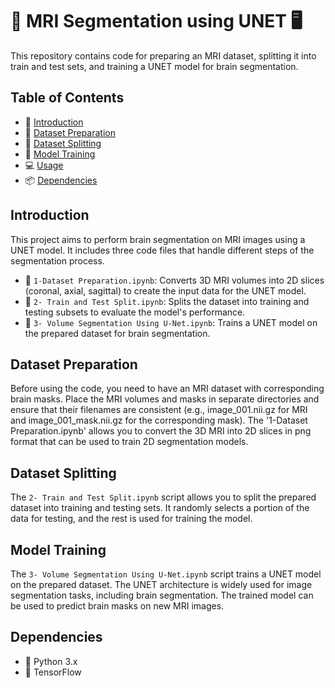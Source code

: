 # 🧠 MRI Segmentation using UNET 🖥️

This repository contains code for preparing an MRI dataset, splitting it into train and test sets, and training a UNET model for brain segmentation.

## Table of Contents

- 📝 [Introduction](#introduction)
- 📂 [Dataset Preparation](#dataset-preparation)
- 🔄 [Dataset Splitting](#dataset-splitting)
- 🚀 [Model Training](#model-training)
- 💻 [Usage](#usage)
- 📦 [Dependencies](#dependencies)


## Introduction

This project aims to perform brain segmentation on MRI images using a UNET model. It includes three code files that handle different steps of the segmentation process.

- 📄 `1-Dataset Preparation.ipynb`: Converts 3D MRI volumes into 2D slices (coronal, axial, sagittal) to create the input data for the UNET model.
- 📄 `2- Train and Test Split.ipynb`: Splits the dataset into training and testing subsets to evaluate the model's performance.
- 📄 `3- Volume Segmentation Using U-Net.ipynb`: Trains a UNET model on the prepared dataset for brain segmentation.

## Dataset Preparation

Before using the code, you need to have an MRI dataset with corresponding brain masks. Place the MRI volumes and masks in separate directories and ensure that their filenames are consistent (e.g., image_001.nii.gz for MRI and image_001_mask.nii.gz for the corresponding mask). The '1-Dataset Preparation.ipynb' allows you to convert the 3D MRI into 2D slices in png format that can be used to train 2D segmentation models.

## Dataset Splitting

The `2- Train and Test Split.ipynb` script allows you to split the prepared dataset into training and testing sets. It randomly selects a portion of the data for testing, and the rest is used for training the model.

## Model Training

The `3- Volume Segmentation Using U-Net.ipynb` script trains a UNET model on the prepared dataset. The UNET architecture is widely used for image segmentation tasks, including brain segmentation. The trained model can be used to predict brain masks on new MRI images.


## Dependencies

- 🐍 Python 3.x
- 🧠 TensorFlow

